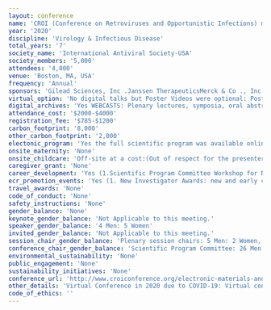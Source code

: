 ```yaml
---
layout: conference 
name: 'CROI (Conference on Retroviruses and Opportunistic Infections) meeting'
year: '2020'
discipline: 'Virology & Infectious Disease'
total_years: '7'
society_name: 'International Antiviral Society-USA'
society_members: '5,000'
attendees: '4,000'
venue: 'Boston, MA, USA'
frequency: 'Annual'
sponsors: 'Gilead Sciences, Inc .Janssen TherapeuticsMerck & Co ., Inc .ViiV Healthcare, Additional support has been provided byAbbVie Inc .Theratechnologies Inc.'
virtual_option: 'No digital talks but Poster Videos were optional: Poster presenters may upload a short video (up to 5-minute description) of their research . Poster presenter videos are available to attendees during the conference via the CROI Mobile App and to the public after the conference on the CROI website '
digital_archives: 'Yes WEBCASTS: Plenary lectures, symposia, oral abstract sessions, and themed discussions will be available as webcasts within 24 hours of the end of the relevant session . Webcasts are also available as streaming videos for the Apple iPad and iPhone .Visit www .CROIconference .org or www .CROIwebcasts .org to access the CROI webcasts . '
attendance_cost: '$2000-$4000'
registration_fee: '$785-$1200'
carbon_footprint: '8,000'
other_carbon_footprint: '2,000'
electonic_program: 'Yes the full scientific program was available online as a .pdf file and an App:The CROI 2020 Mobile App has many features to enhance your conference experience, including to:    • View abstracts   • Find information about speakers and other CROI attendees    • Contact and communicate with other CROI attendees    • Create a personal calendar of the sessions you plan to attend    • Email session notes    • Receive the latest changes to the CROI program    • View electronic posters and video descriptions of presentationsThe Mobile App is compatible with iOS and Android devices .'
onsite_maternity: 'None'
onsite_childcare: 'Off-site at a cost:(Out of respect for the presenters and conference attendees, children are not permitted in meeting rooms, including the poster halls . If you require child care services, you may refer to the following resources suggested by local hosts . You may also contact the concierge of your hotel . The following list is provided by Signature Boston as a courtesy only .Boston Sitter Company: www .bostonsitterco .com/services Care.com: www.care.com)'
caregiver_grant: 'None'
career_development: 'Yes (1.Scientific Program Committee Workshop for New Investigators and Trainees)'
ecr_promotion_events: 'Yes (1. New Investigator Awards: new and early career investigators working in HIV research to help them further their education and to network with other researchers in the field . New Investigator Scholarship awardees are presenting authors on accepted abstracts and have been highly recommended by their mentors   2. International Investigator Awards: CROI offers scholarships to international investigators and community educators working in resource-limited countries who would otherwise be unable to attend CROI . Through their applications and letters of recommendation, these awardees have shown that they will greatly benefit from the opportunity to participate in CROI)'
travel_awards: 'None'
code_of_conduct: 'None'
safety_instructions: 'None'
gender_balance: 'None'
keynote_gender_balance: 'Not Applicable to this meeting.'
speaker_gender_balance: '4 Men: 5 Women'
invited_gender_balance: 'Not Applicable to this meeting.'
session_chair_gender_balance: 'Plenary session chairs: 5 Men: 2 Women, Oral Session chairs:13 Men: 13 Women'
conference_chair_gender_balance: 'Scientific Program Committee: 26 Men: 15 Women'
environmental_sustainability: 'None'
public_engagement: 'None'
sustainability_initiatives: 'None'
conference_url: 'http://www.croiconference.org/electronic-materials-and-evaluations'
other_details: 'Virtual Conference in 2020 due to COVID-19: Virtual conferencing FAQ:http://www.croiconference.org/virtual-croi-faq'
code_of_ethics: ''
---
```

